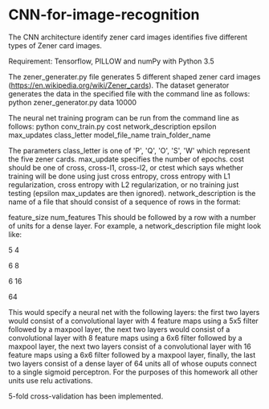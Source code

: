 # CNN-for-image-recognition

The CNN architecture identify zener card images identifies five different types of Zener card images.

Requirement: Tensorflow, PILLOW and numPy with Python 3.5 


The zener_generater.py file generates 5 different shaped zener card images (https://en.wikipedia.org/wiki/Zener_cards).
The dataset generator generates the data in the specified file with the command line as follows:
python zener_generator.py data 10000


The neural net training program can be run from the command line as follows:
python conv_train.py cost network_description epsilon max_updates class_letter model_file_name train_folder_name 

The parameters class_letter is one of 'P', 'Q', 'O', 'S', 'W' which represent the five zener cards. max_update specifies the number of epochs. cost should be one of cross, cross-l1, cross-l2, or ctest which says whether training will be done using just cross entropy, cross entropy with L1 regularization, cross entropy with L2 regularization, or no training just testing (epsilon max_updates are then ignored). network_description is the name of a file that should consist of a sequence of rows in the format:

feature_size num_features
This should be followed by a row with a number of units for a dense layer. For example, a network_description file might look like:

5 4

6 8

6 16

64

This would specify a neural net with the following layers: the first two layers would consist of a convolutional layer with 4 feature maps using a 5x5 filter followed by a maxpool layer, the next two layers would consist of a convolutional layer with 8 feature maps using a 6x6 filter followed by a maxpool layer, the next two layers consist of a convolutional layer with 16 feature maps using a 6x6 filter followed by a maxpool layer, finally, the last two layers consist of a dense layer of 64 units all of whose ouputs connect to a single sigmoid perceptron. For the purposes of this homework all other units use relu activations.

5-fold cross-validation has been implemented.
